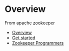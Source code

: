 # Overview

From apache [zookeeper](https://zookeeper.apache.org/)

- [Overview](https://zookeeper.apache.org/doc/r3.5.3-beta/zookeeperOver.html)
- [Get started](https://zookeeper.apache.org/doc/r3.5.3-beta/zookeeperStarted.html)
- [Zookeeper Programmers](https://zookeeper.apache.org/doc/r3.5.3-beta/zookeeperProgrammers.html)